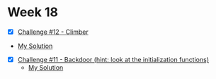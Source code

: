 # Week 18

- [x]  [Challenge #12 - Climber](https://www.damnvulnerabledefi.xyz/challenges/climber/)
  - [My Solution](https://github.com/tommyrharper/damn-vulnerable-defi/blob/master/contracts/climber/ClimberVault.sol)
- [x] [Challenge #11 - Backdoor (hint: look at the initialization functions)](https://www.damnvulnerabledefi.xyz/challenges/backdoor/)
  - [My Solution](https://github.com/tommyrharper/damn-vulnerable-defi/blob/master/contracts/backdoor/WalletRegistry.sol)
